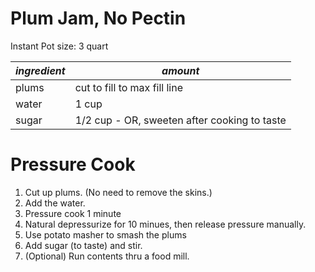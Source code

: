 # Plum Jam, No Pectin

Instant Pot size: 3 quart

| *ingredient* | *amount* |
| --- | --- |
| plums | cut to fill to max fill line |
| water | 1 cup |
| sugar | 1/2 cup - OR, sweeten after cooking to taste |

# Pressure Cook

1. Cut up plums. (No need to remove the skins.)
1. Add the water.
1. Pressure cook 1 minute
1. Natural depressurize for 10 minues, then release pressure manually.
1. Use potato masher to smash the plums
1. Add sugar (to taste) and stir.
1. (Optional) Run contents thru a food mill.
